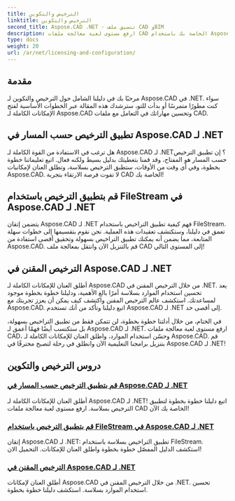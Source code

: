 ```yaml
---
title: الترخيص والتكوين
linktitle: الترخيص والتكوين
second_title: Aspose.CAD .NET - تنسيق ملف CAD وBIM
description: ارفع مستوى لعبة معالجة ملفات CAD الخاصة بك باستخدام Aspose.CAD لـ .NET! قم بتطبيق التراخيص بسلاسة باستخدام FileStream أو عن طريق البرامج التعليمية خطوة بخطوة.
type: docs
weight: 20
url: /ar/net/licensing-and-configuration/
---
```


## مقدمة

مرحبًا بك في دليلنا الشامل حول الترخيص والتكوين لـ Aspose.CAD في .NET. سواء كنت مطورًا متمرسًا أو بدأت للتو، سترشدك هذه المقالة عبر الخطوات الأساسية لفتح الإمكانات الكاملة لـ Aspose.CAD وتحسين مهاراتك في التعامل مع ملفات CAD.

## تطبيق الترخيص حسب المسار في Aspose.CAD لـ .NET

هل ترغب في الاستفادة من القوة الكاملة لـ Aspose.CAD لـ .NET؟ إن تطبيق الترخيص حسب المسار هو المفتاح، وقد قمنا بتغطيتك بدليل بسيط ولكنه فعال. اتبع تعليماتنا خطوة بخطوة، وفي أي وقت من الأوقات، ستطبق الترخيص بسلاسة، وتطلق العنان لإمكانيات Aspose.CAD. لا تفوت فرصة الارتقاء بتجربة CAD الخاصة بك!

## قم بتطبيق الترخيص باستخدام FileStream في Aspose.CAD لـ .NET

يتضمن إتقان Aspose.CAD لـ .NET فهم كيفية تطبيق التراخيص باستخدام FileStream. تعمق في دليلنا، وستكتشف تعقيدات هذه العملية. نحن نقوم بتقسيمها إلى خطوات سهلة المتابعة، مما يضمن أنه يمكنك تطبيق التراخيص بسهولة وتحقيق أقصى استفادة من Aspose.CAD. قم بالتنزيل الآن وانتقل بمعالجة ملف CAD إلى المستوى التالي!

## الترخيص المقنن في Aspose.CAD لـ .NET

أطلق العنان للإمكانات الكاملة لـ Aspose.CAD من خلال الترخيص المقنن في .NET. يعد تحسين استخدام الموارد بسلاسة أمرًا بالغ الأهمية، ودليلنا خطوة بخطوة موجود لمساعدتك. استكشف عالم الترخيص المقنن واكتشف كيف يمكن أن يعزز تجربتك مع Aspose.CAD. اتبع دليلنا وتأكد من أنك تستخدم Aspose.CAD لـ .NET إلى أقصى حد.

في الختام، من خلال أدلتنا خطوة بخطوة، لن تتمكن فقط من تطبيق التراخيص بسهولة، بل ستكتسب أيضًا فهمًا أعمق لـ Aspose.CAD لـ .NET. ارفع مستوى لعبة معالجة ملفات CAD، وحسّن استخدام الموارد، واطلق العنان للإمكانات الكاملة لـ Aspose.CAD. قم بتنزيل برامجنا التعليمية الآن وانطلق في رحلة لتصبح محترفًا في Aspose.CAD لـ .NET!
## دروس الترخيص والتكوين
### [قم بتطبيق الترخيص حسب المسار في Aspose.CAD لـ .NET](./apply-license-by-path/)
 أطلق العنان للإمكانات الكاملة لـ Aspose.CAD لـ .NET! اتبع دليلنا خطوة بخطوة لتطبيق الترخيص بسلاسة. ارفع مستوى لعبة معالجة ملفات CAD الخاصة بك الآن!
### [قم بتطبيق الترخيص باستخدام FileStream في Aspose.CAD لـ .NET](./apply-license-using-filestream/)
إتقان Aspose.CAD لـ .NET: تطبيق التراخيص بسلاسة باستخدام FileStream. استكشف الدليل المفصّل خطوة بخطوة واطلق العنان للإمكانات. التحميل الان!
### [الترخيص المقنن في Aspose.CAD لـ .NET](./metered-licensing/)
أطلق العنان لإمكانات Aspose.CAD من خلال الترخيص المقنن في .NET. تحسين استخدام الموارد بسلاسة. استكشف دليلنا خطوة بخطوة.